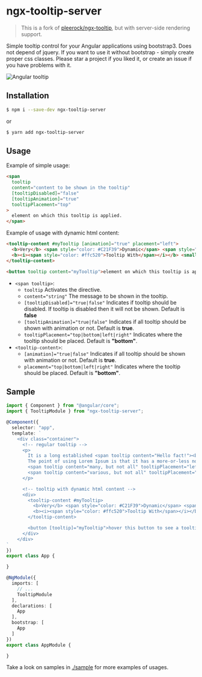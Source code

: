 # ngx-tooltip-server

> This is a fork of [pleerock/ngx-tooltip](https://github.com/pleerock/ngx-tooltip), but with server-side rendering support.

Simple tooltip control for your Angular applications using bootstrap3. Does not depend of jquery.
If you want to use it without bootstrap - simply create proper css classes. Please star a project if you liked it, or create an issue if you have problems with it.

![Angular tooltip](https://raw.githubusercontent.com/pleerock/ngx-tooltip/master/resources/tooltip-example.png)

## Installation

```sh
$ npm i --save-dev ngx-tooltip-server
```
or
```sh
$ yarn add ngx-tooltip-server
```

## Usage

Example of simple usage:

```html
<span
  tooltip
  content="content to be shown in the tooltip"
  [tooltipDisabled]="false"
  [tooltipAnimation]="true"
  tooltipPlacement="top"
>
  element on which this tooltip is applied.
</span>
```

Example of usage with dynamic html content:

```html
<tooltip-content #myTooltip [animation]="true" placement="left">
  <b>Very</b> <span style="color: #C21F39">Dynamic</span> <span style="color: #00b3ee">Reusable</span>
  <b><i><span style="color: #ffc520">Tooltip With</span></i></b> <small>Html support</small>.
</tooltip-content>

<button tooltip content="myTooltip">element on which this tooltip is applied.</button>
```

* `<span tooltip>`:
  * `tooltip` Activates the directive.
  * `content="string"` The message to be shown in the tooltip.
  * `[tooltipDisabled]="true|false"` Indicates if tooltip should be disabled. If tooltip is disabled then it will not be shown. Default is **false**
  * `[tooltipAnimation]="true|false"` Indicates if all tooltip should be shown with animation or not. Default is **true**.
  * `tooltipPlacement="top|bottom|left|right"` Indicates where the tooltip should be placed. Default is **"bottom"**.
* `<tooltip-content>`:
  * `[animation]="true|false"` Indicates if all tooltip should be shown with animation or not. Default is **true**.
  * `placement="top|bottom|left|right"` Indicates where the tooltip should be placed. Default is **"bottom"**.

## Sample

```typescript
import { Component } from "@angular/core";
import { TooltipModule } from "ngx-tooltip-server";

@Component({
  selector: "app",
  template: `
    <div class="container">
      <!-- regular tooltip -->
      <p>
        It is a long established <span tooltip content="Hello fact!"><b>fact</b></span> that a reader will be distracted by the readable content of a page when looking at its layout.
        The point of using Lorem Ipsum is that it has a more-or-less normal distribution of letters, as opposed to using 'Content here, content here', making it look like readable English.
        <span tooltip content="many, but not all" tooltipPlacement="left"><b>Many desktop</b></span> publishing packages and web page editors now use Lorem Ipsum as their default model text, and a search for 'lorem ipsum' will uncover many web sites still in their infancy.
        <span tooltip content="various, but not all" tooltipPlacement="right"><b>Various versions</b></span> have evolved over the years, sometimes by accident, <span tooltip content="another hint" tooltipPlacement="top"><b>sometimes on purpose</b></span> (injected humour and the like)
      </p>

      <!-- tooltip with dynamic html content -->
      <div>
        <tooltip-content #myTooltip>
          <b>Very</b> <span style="color: #C21F39">Dynamic</span> <span style="color: #00b3ee">Reusable</span>
          <b><i><span style="color: #ffc520">Tooltip With</span></i></b> <small>Html support</small>.
        </tooltip-content>

        <button [tooltip]="myTooltip">hover this button to see a tooltip</button>
      </div>
    </div>
`
})
export class App {

}

@NgModule({
  imports: [
    // ...
    TooltipModule
  ],
  declarations: [
    App
  ],
  bootstrap: [
    App
  ]
})
export class AppModule {

}
```

Take a look on samples in [./sample](https://github.com/JPeer264/ngx-tooltip-server/tree/master/sample) for more examples of
usages.
